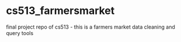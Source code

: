 # cs513_farmersmarket
final project repo of cs513 - this is a farmers market data cleaning and query tools
